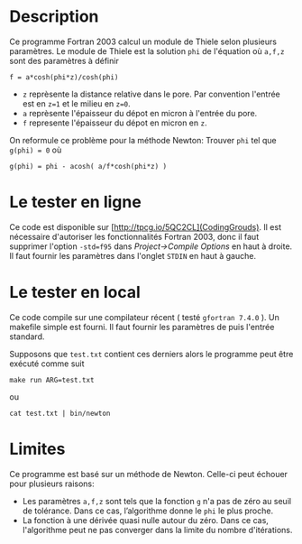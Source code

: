# Description

Ce programme Fortran 2003 calcul un module de Thiele selon plusieurs paramètres.
Le module de Thiele est la solution `phi` de l'équation où `a,f,z` sont des paramètres à définir

    f = a*cosh(phi*z)/cosh(phi)

* `z` reprèsente la distance relative dans le pore. Par convention l'entrée est en `z=1` et le milieu en `z=0`.
* `a` reprèsente l'épaisseur du dépot en micron à l'entrée du pore.
* `f` represente l'épaisseur du dépot en micron en `z`.

On reformule ce problème pour la méthode Newton:
Trouver `phi` tel que `g(phi) = 0` où
    
    g(phi) = phi - acosh( a/f*cosh(phi*z) )

# Le tester en ligne
Ce code est disponible sur [http://tpcg.io/5QC2CL](CodingGrouds). 
Il est nécessaire d'autoriser les fonctionnalités Fortran 2003, donc il faut supprimer l'option `-std=f95` dans *Project->Compile Options* en haut à droite.
Il faut fournir les paramètres dans l'onglet `STDIN` en haut à gauche.

# Le tester en local
Ce code compile sur une compilateur récent ( testé `gfortran 7.4.0` ). Un makefile simple est fourni.
Il faut fournir les paramètres de puis l'entrée standard.

Supposons que `test.txt` contient ces derniers alors le programme peut être exécuté comme suit

    make run ARG=test.txt

ou
   
    cat test.txt | bin/newton

# Limites
Ce programme est basé sur un méthode de Newton. 
Celle-ci peut échouer pour plusieurs raisons:
* Les paramètres `a,f,z` sont tels que la fonction `g` n'a pas de zéro au seuil de tolérance. Dans ce cas, l’algorithme donne le `phi` le plus proche.
* La fonction à une dérivée quasi nulle autour du zéro. Dans ce cas, l'algorithme peut ne pas converger dans la limite du nombre d'itérations.
